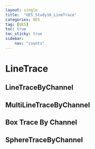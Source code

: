 ```yaml
---
layout: single
title:  "UE5_Study16_LineTrace"
categories: UE5
tag: [UE5]
toc: true
toc_sticky: true
sidebar:
    nav: "counts"
---
```


# LineTrace

## LineTraceByChannel

## MultiLineTraceByChannel

## Box Trace By Channel

## SphereTraceByChannel
